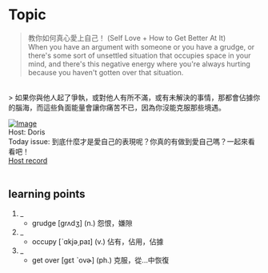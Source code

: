# Topic

> 教你如何真心愛上自己！ (Self Love + How to Get Better At It) <br>
> When you have an argument with someone or you have a grudge, or there's some sort of unsettled situation that occupies space in your mind, and there's this negative energy where you're always hurting because you haven't gotten over that situation. <br>
> 如果你與他人起了爭執，或對他人有所不滿，或有未解決的事情，那都會佔據你的腦海，而這些負面能量會讓你痛苦不已，因為你沒能克服那些境遇。
 <br>

[![Image](https://cdn.voicetube.com/assets/thumbnails/p35Lq26yONI.jpg)](https://www.youtube.com/embed/p35Lq26yONI?rel=0&showinfo=0&cc_load_policy=0&controls=1&autoplay=1&iv_load_policy=3&playsinline=1&wmode=transparent&start=80&end=98&enablejsapi=1&origin=https://tw.voicetube.com&widgetid=1)<br>
Host: Doris 
<br>Today issue: 到底什麼才是愛自己的表現呢？你真的有做到愛自己嗎？一起來看看吧！
<br>
[Host record](https://cdn.voicetube.com/everyday_records/4738/1604289414.mp3)
<br><br>
## learning points
1. _
	* grudge [grʌdʒ] (n.) 怨恨，嫌隙
2. _
	* occupy [ˋɑkjə͵paɪ] (v.) 佔有，佔用，佔據
3. _
	* get over [gɛt ˋovɚ] (ph.) 克服，從...中恢復
